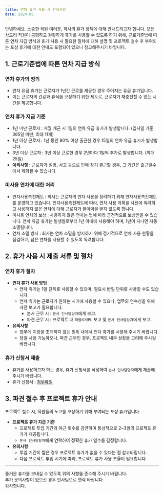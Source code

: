 ```yaml
---
title: 연차 휴가 사용 시 안내사항
date: 2024.06
---
```


안녕하세요. 소중한 직원 여러분, 
회사의 휴가 정책에 대해 안내드리고자 합니다. 모든 삼도리 직원이 공평하고 원활하게 휴가를 사용할 수 있도록 하기 위해, 근로기준법에 따른 연차 지급 방식과 휴가 사용 시 필요한 절차에 대해 설명 및 프로젝트 철수 후 부여되는 포상 휴가에 대한 안내도 포함되어 있으니 참고해주시기 바랍니다.


## 1. 근로기준법에 따른 연차 지급 방식

### 연차 휴가의 정의
- 연차 유급 휴가는 근로자가 1년간 근로를 제공한 경우 주어지는 유급 휴가입니다.
- 이는 근로자의 건강과 휴식을 보장하기 위한 제도로, 근로자가 재충전할 수 있는 시간을 제공합니다.


### 연차 휴가 지급 기준
- 1년 미만 근로자 : 매월 개근 시 1일의 연차 유급 휴가가 발생합니다. (입사일 기준 365일 미만, 최대 11개)
- 1년 이상 근로자 : 1년 동안 80% 이상 출근한 경우 15일의 연차 유급 휴가가 발생합니다.
- 3년 이상 근로자 : 3년 이상 근로한 경우 2년마다 1일씩 추가로 발생합니다. (최대 25일)
- **예외사항 :** 근로자가 질병, 사고 등으로 인해 장기 결근할 경우, 그 기간은 출근일수에서 제외될 수 있습니다.    


### 미사용 연차에 대한 처리
- 연차사용촉진제도 : 회사는 근로자의 연차 사용을 장려하기 위해 연차사용촉진제도를 운영하고 있습니다. 연차사용촉진제도에 따라, 연차 사용 계획을 사전에 독려하고 사용하지 않은 연차에 대해 근로자가 불이익을 받지 않도록 합니다.
- 미사용 연차의 보상 : 사용하지 않은 연차는 법에 따라 금전적으로 보상받을 수 있습니다. 연차 유급 휴가는 발생일로부터 1년 이내에 사용해야 하며, 1년이 지나면 자동 소멸됩니다.
- 연차 소멸 방지 : 회사는 연차 소멸을 방지하기 위해 정기적으로 연차 사용 현황을 점검하고, 남은 연차를 사용할 수 있도록 독려합니다.


## 2. 휴가 사용 시 제출 서류 및 절차

### 연차 휴가 절차
* **연차 휴가 사용 방법**
    - 연차 휴가는 1일 단위로 사용할 수 있으며, 필요시 반일 단위로 사용할 수도 있습니다.
    - 연차 휴가는 근로자가 원하는 시기에 사용할 수 있으나, 업무의 연속성을 위해 사전 보고가 필요합니다.
        - 본사 근무 시 : `본사 인사담당자`에게 보고.
        - 파견 근무 시 : 프로젝트 내 `퍼블리셔PL` 보고 및 `본사 인사담당자`에게 보고.
* **유의사항**
    - 업무에 지장을 초래하지 않는 범위 내에서 연차 휴가를 사용해 주시기 바랍니다.
    - 당일 사용 가능하오나, 파견 근무인 경우, 프로젝트 내부 상황을 고려해 주시길 바랍니다.


### 휴가 신청서 제출
- 휴가를 사용하고자 하는 경우, 휴가 신청서를 작성하여 `본사 인사담당자`에게 제출해 주시기 바랍니다.
- 휴가 신청서 : [첨부파일](@/assets/file/휴가신청서_이름_00월.docx)


## 3. 파견 철수 후 프로젝트 휴가 안내

프로젝트 철수 시, 직원들의 노고를 보상하기 위해 부여되는 포상 휴가입니다.

* **프로젝트 휴가 지급 기준**
    - 프로젝트 투입 기간과 야근 횟수를 감안하여 통상적으로 2~3일의 프로젝트 휴가가 제공됩니다.
    - `본사 인사담당자`에게 연락하여 정확한 휴가 일수를 결정합니다.
* **유의사항**
    - 투입 기간이 짧은 경우 프로젝트 휴가가 없을 수 있다는 점 참고바랍니다.
    - 다음 프로젝트 투입 시기에 따라, 프로젝트 휴가 사용 조율이 필요합니다.

---

즐거운 휴가를 보내실 수 있도록 위의 사항을 준수해 주시기 바랍니다.<br>추가 문의사항이 있으신 경우 인사팀으로 연락 바랍니다.<br>감사합니다.
